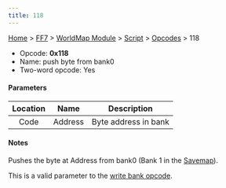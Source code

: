 ```yaml
---
title: 118
---
```


[Home](/ff7-flat-wiki/Main%20Page.md) > [FF7](/ff7-flat-wiki/FF7.md) > [WorldMap Module](/ff7-flat-wiki/FF7/WorldMap%20Module.md) > [Script](/ff7-flat-wiki/FF7/WorldMap%20Module/Script.md) > [Opcodes](/ff7-flat-wiki/FF7/WorldMap%20Module/Script/Opcodes.md) > 118

-   Opcode: **0x118**
-   Name: push byte from bank0
-   Two-word opcode: Yes

#### Parameters

| Location |  Name   |     Description      |
|:--------:|:-------:|:--------------------:|
|   Code   | Address | Byte address in bank |

#### Notes

Pushes the byte at Address from bank0 (Bank 1 in the [Savemap][]).

This is a valid parameter to the [write bank opcode][].

  [Savemap]: /ff7-flat-wiki/FF7/Savemap.md "wikilink"
  [write bank opcode]: /ff7-flat-wiki/FF7/WorldMap%20Module/Script/Opcodes/0e0.md "wikilink"
